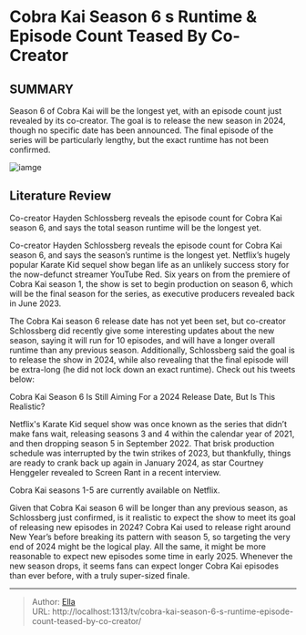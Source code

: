 # Cobra Kai Season 6 s Runtime &amp; Episode Count Teased By Co-Creator


## SUMMARY 



  Season 6 of Cobra Kai will be the longest yet, with an episode count just revealed by its co-creator.   The goal is to release the new season in 2024, though no specific date has been announced.   The final episode of the series will be particularly lengthy, but the exact runtime has not been confirmed.  

![iamge](https://static1.srcdn.com/wordpress/wp-content/uploads/2024/01/johnny-lawrence-in-cobra-kai-season-5.jpg)

## Literature Review
Co-creator Hayden Schlossberg reveals the episode count for Cobra Kai season 6, and says the total season runtime will be the longest yet.




Co-creator Hayden Schlossberg reveals the episode count for Cobra Kai season 6, and says the season’s runtime is the longest yet. Netflix’s hugely popular Karate Kid sequel show began life as an unlikely success story for the now-defunct streamer YouTube Red. Six years on from the premiere of Cobra Kai season 1, the show is set to begin production on season 6, which will be the final season for the series, as executive producers revealed back in June 2023.




The Cobra Kai season 6 release date has not yet been set, but co-creator Schlossberg did recently give some interesting updates about the new season, saying it will run for 10 episodes, and will have a longer overall runtime than any previous season. Additionally, Schlossberg said the goal is to release the show in 2024, while also revealing that the final episode will be extra-long (he did not lock down an exact runtime). Check out his tweets below:


 


 


 Cobra Kai Season 6 Is Still Aiming For a 2024 Release Date, But Is This Realistic? 
          




Netflix&#39;s Karate Kid sequel show was once known as the series that didn’t make fans wait, releasing seasons 3 and 4 within the calendar year of 2021, and then dropping season 5 in September 2022. That brisk production schedule was interrupted by the twin strikes of 2023, but thankfully, things are ready to crank back up again in January 2024, as star Courtney Henggeler revealed to Screen Rant in a recent interview.



Cobra Kai seasons 1-5 are currently available on Netflix.




Given that Cobra Kai season 6 will be longer than any previous season, as Schlossberg just confirmed, is it realistic to expect the show to meet its goal of releasing new episodes in 2024? Cobra Kai used to release right around New Year’s before breaking its pattern with season 5, so targeting the very end of 2024 might be the logical play. All the same, it might be more reasonable to expect new episodes some time in early 2025. Whenever the new season drops, it seems fans can expect longer Cobra Kai episodes than ever before, with a truly super-sized finale.






---

> Author: [Ella](https://instagram.hk.cn/)  
> URL: http://localhost:1313/tv/cobra-kai-season-6-s-runtime-episode-count-teased-by-co-creator/  

